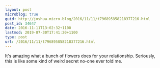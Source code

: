 ```yaml
---
layout: post
microblog: true
guid: http://joshua.micro.blog/2016/11/11/t796895858218377216.html
post_id: 34647
date: 2016-11-11T13:02:32+1100
lastmod: 2019-07-30T17:41:20+1100
type: post
url: /2016/11/11/t796895858218377216.html
---
```

It's amazing what a bunch of flowers does for your relationship. Seriously, this is like some kind of weird secret no-one ever told me.
